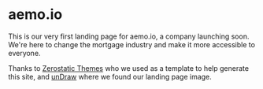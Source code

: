 # aemo.io

This is our very first landing page for aemo.io, a company launching soon. We're here to change the mortgage industry and make it more accessible to everyone.

Thanks to [Zerostatic Themes](https://www.zerostatic.io) who we used as a template to help generate this site, and [unDraw](https://undraw.co/) where we found our landing page image.

